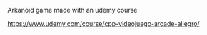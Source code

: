 Arkanoid game made with an udemy course 

https://www.udemy.com/course/cpp-videojuego-arcade-allegro/
